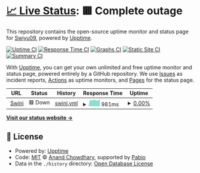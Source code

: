 # [📈 Live Status](https://Swiyu09.github.io/Swini): <!--live status--> **🟥 Complete outage**

This repository contains the open-source uptime monitor and status page for [Swiyu09](https://Swiyu09.github.io/Swini), powered by [Upptime](https://github.com/upptime/upptime).

[![Uptime CI](https://github.com/Swiyu09/Swini/workflows/Uptime%20CI/badge.svg)](https://github.com/Swiyu09/Swini/actions?query=workflow%3A%22Uptime+CI%22)
[![Response Time CI](https://github.com/Swiyu09/Swini/workflows/Response%20Time%20CI/badge.svg)](https://github.com/Swiyu09/Swini/actions?query=workflow%3A%22Response+Time+CI%22)
[![Graphs CI](https://github.com/Swiyu09/Swini/workflows/Graphs%20CI/badge.svg)](https://github.com/Swiyu09/Swini/actions?query=workflow%3A%22Graphs+CI%22)
[![Static Site CI](https://github.com/Swiyu09/Swini/workflows/Static%20Site%20CI/badge.svg)](https://github.com/Swiyu09/Swini/actions?query=workflow%3A%22Static+Site+CI%22)
[![Summary CI](https://github.com/Swiyu09/Swini/workflows/Summary%20CI/badge.svg)](https://github.com/Swiyu09/Swini/actions?query=workflow%3A%22Summary+CI%22)

With [Upptime](https://upptime.js.org), you can get your own unlimited and free uptime monitor and status page, powered entirely by a GitHub repository. We use [Issues](https://github.com/Swiyu09/Swini/issues) as incident reports, [Actions](https://github.com/Swiyu09/Swini/actions) as uptime monitors, and [Pages](https://Swiyu09.github.io/Swini) for the status page.

<!--start: status pages-->
<!-- This summary is generated by Upptime (https://github.com/upptime/upptime) -->
<!-- Do not edit this manually, your changes will be overwritten -->
<!-- prettier-ignore -->
| URL | Status | History | Response Time | Uptime |
| --- | ------ | ------- | ------------- | ------ |
| <img alt="" src="https://icons.duckduckgo.com/ip3/9a0020c1-2012-4af8-a6ab-c532e3c96bb8-00-2jj8aylhri10d.pike.replit.dev.ico" height="13"> [Swini](https://9a0020c1-2012-4af8-a6ab-c532e3c96bb8-00-2jj8aylhri10d.pike.replit.dev/) | 🟥 Down | [swini.yml](https://github.com/Swiyu09/Swini/commits/HEAD/history/swini.yml) | <details><summary><img alt="Response time graph" src="./graphs/swini/response-time-week.png" height="20"> 981ms</summary><br><a href="https://Swiyu09.github.io/Swini/history/swini"><img alt="Response time 992" src="https://img.shields.io/endpoint?url=https%3A%2F%2Fraw.githubusercontent.com%2FSwiyu09%2FSwini%2FHEAD%2Fapi%2Fswini%2Fresponse-time.json"></a><br><a href="https://Swiyu09.github.io/Swini/history/swini"><img alt="24-hour response time 896" src="https://img.shields.io/endpoint?url=https%3A%2F%2Fraw.githubusercontent.com%2FSwiyu09%2FSwini%2FHEAD%2Fapi%2Fswini%2Fresponse-time-day.json"></a><br><a href="https://Swiyu09.github.io/Swini/history/swini"><img alt="7-day response time 981" src="https://img.shields.io/endpoint?url=https%3A%2F%2Fraw.githubusercontent.com%2FSwiyu09%2FSwini%2FHEAD%2Fapi%2Fswini%2Fresponse-time-week.json"></a><br><a href="https://Swiyu09.github.io/Swini/history/swini"><img alt="30-day response time 986" src="https://img.shields.io/endpoint?url=https%3A%2F%2Fraw.githubusercontent.com%2FSwiyu09%2FSwini%2FHEAD%2Fapi%2Fswini%2Fresponse-time-month.json"></a><br><a href="https://Swiyu09.github.io/Swini/history/swini"><img alt="1-year response time 992" src="https://img.shields.io/endpoint?url=https%3A%2F%2Fraw.githubusercontent.com%2FSwiyu09%2FSwini%2FHEAD%2Fapi%2Fswini%2Fresponse-time-year.json"></a></details> | <details><summary><a href="https://Swiyu09.github.io/Swini/history/swini">0.00%</a></summary><a href="https://Swiyu09.github.io/Swini/history/swini"><img alt="All-time uptime 2.27%" src="https://img.shields.io/endpoint?url=https%3A%2F%2Fraw.githubusercontent.com%2FSwiyu09%2FSwini%2FHEAD%2Fapi%2Fswini%2Fuptime.json"></a><br><a href="https://Swiyu09.github.io/Swini/history/swini"><img alt="24-hour uptime 0.00%" src="https://img.shields.io/endpoint?url=https%3A%2F%2Fraw.githubusercontent.com%2FSwiyu09%2FSwini%2FHEAD%2Fapi%2Fswini%2Fuptime-day.json"></a><br><a href="https://Swiyu09.github.io/Swini/history/swini"><img alt="7-day uptime 0.00%" src="https://img.shields.io/endpoint?url=https%3A%2F%2Fraw.githubusercontent.com%2FSwiyu09%2FSwini%2FHEAD%2Fapi%2Fswini%2Fuptime-week.json"></a><br><a href="https://Swiyu09.github.io/Swini/history/swini"><img alt="30-day uptime 0.00%" src="https://img.shields.io/endpoint?url=https%3A%2F%2Fraw.githubusercontent.com%2FSwiyu09%2FSwini%2FHEAD%2Fapi%2Fswini%2Fuptime-month.json"></a><br><a href="https://Swiyu09.github.io/Swini/history/swini"><img alt="1-year uptime 2.27%" src="https://img.shields.io/endpoint?url=https%3A%2F%2Fraw.githubusercontent.com%2FSwiyu09%2FSwini%2FHEAD%2Fapi%2Fswini%2Fuptime-year.json"></a></details>

<!--end: status pages-->

[**Visit our status website →**](https://Swiyu09.github.io/Swini)

## 📄 License

- Powered by: [Upptime](https://github.com/upptime/upptime)
- Code: [MIT](./LICENSE) © [Anand Chowdhary](https://anandchowdhary.com), supported by [Pabio](https://pabio.com)
- Data in the `./history` directory: [Open Database License](https://opendatacommons.org/licenses/odbl/1-0/)
